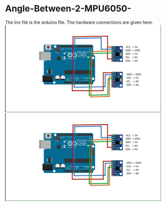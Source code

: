 # Angle-Between-2-MPU6050-

The Ino file is the arduino file. 
The hardware connections are given here. 
![Alt text](HardwareConnection.png?raw=true "Title")
![](HardwareConnection.png) 
